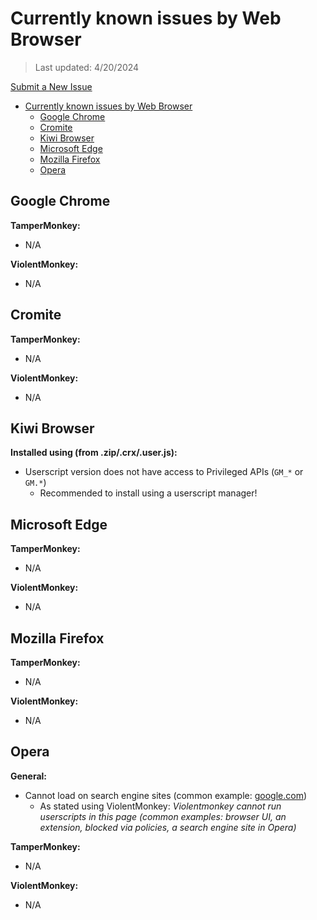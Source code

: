# Currently known issues by Web Browser

> Last updated: 4/20/2024

[Submit a New Issue](https://github.com/magicoflolis/Magic-PH/issues/new/choose)

- [Currently known issues by Web Browser](#currently-known-issues-by-web-browser)
  - [Google Chrome](#google-chrome)
  - [Cromite](#cromite)
  - [Kiwi Browser](#kiwi-browser)
  - [Microsoft Edge](#microsoft-edge)
  - [Mozilla Firefox](#mozilla-firefox)
  - [Opera](#opera)

## Google Chrome

**TamperMonkey:**

- N/A

**ViolentMonkey:**

- N/A

## Cromite

**TamperMonkey:**

- N/A

**ViolentMonkey:**

- N/A

## Kiwi Browser

**Installed using (from .zip/.crx/.user.js):**

- Userscript version does not have access to Privileged APIs (`GM_*` or `GM.*`)
  - Recommended to install using a userscript manager!

## Microsoft Edge

**TamperMonkey:**

- N/A

**ViolentMonkey:**

- N/A

## Mozilla Firefox

**TamperMonkey:**

- N/A

**ViolentMonkey:**

- N/A

## Opera

**General:**

- Cannot load on search engine sites (common example: [google.com](https://www.google.com))
  - As stated using ViolentMonkey: _Violentmonkey cannot run userscripts in this page (common examples: browser UI, an extension, blocked via policies, a search engine site in Opera)_

**TamperMonkey:**

- N/A

**ViolentMonkey:**

- N/A
